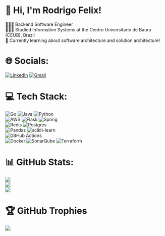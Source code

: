 # 👋 Hi, I'm Rodrigo Felix!
👩🏻‍💻 Backend Software Engineer<br/>
👩🏻‍🎓 Studied Information Systems at the Centro Universitario de Bauru (CEUB), Brazil<br/>
💭 Currently learning about software architecture and solution architecture!<br/>

# 🌐 Socials:
[![LinkedIn](https://img.shields.io/badge/LinkedIn-%230077B5.svg?logo=linkedin&logoColor=white)](linkedin.com/in/rodrigosfelix/)
[![Gmail](https://img.shields.io/badge/-Gmail-c14438?style=flat&logo=Gmail&logoColor=white)](mailto:felixs.rodrigo@gmail.com)


# 💻 Tech Stack:
![Go](https://img.shields.io/badge/go-%2300ADD8.svg?style=for-the-badge&logo=go&logoColor=white) 
![Java](https://img.shields.io/badge/java-%23ED8B00.svg?style=for-the-badge&logo=openjdk&logoColor=white) 
![Python](https://img.shields.io/badge/python-3670A0?style=for-the-badge&logo=python&logoColor=ffdd54)<br/> 
![AWS](https://img.shields.io/badge/AWS-%23FF9900.svg?style=for-the-badge&logo=amazon-aws&logoColor=white) 
![Flask](https://img.shields.io/badge/flask-%23000.svg?style=for-the-badge&logo=flask&logoColor=white) 
![Spring](https://img.shields.io/badge/spring-%236DB33F.svg?style=for-the-badge&logo=spring&logoColor=white)<br/> 
![Redis](https://img.shields.io/badge/redis-%23DD0031.svg?style=for-the-badge&logo=redis&logoColor=white) 
![Postgres](https://img.shields.io/badge/postgres-%23316192.svg?style=for-the-badge&logo=postgresql&logoColor=white)<br/> 
![Pandas](https://img.shields.io/badge/pandas-%23150458.svg?style=for-the-badge&logo=pandas&logoColor=white) 
![scikit-learn](https://img.shields.io/badge/scikit--learn-%23F7931E.svg?style=for-the-badge&logo=scikit-learn&logoColor=white)<br/> 
![GitHub Actions](https://img.shields.io/badge/github%20actions-%232671E5.svg?style=for-the-badge&logo=githubactions&logoColor=white)<br/> 
![Docker](https://img.shields.io/badge/docker-%230db7ed.svg?style=for-the-badge&logo=docker&logoColor=white) 
![SonarQube](https://img.shields.io/badge/SonarQube-black?style=for-the-badge&logo=sonarqube&logoColor=4E9BCD) 
![Terraform](https://img.shields.io/badge/terraform-%235835CC.svg?style=for-the-badge&logo=terraform&logoColor=white)
# 📊 GitHub Stats:
![](https://github-readme-stats.vercel.app/api?username=felixrodrigo19&theme=dark&hide_border=false&include_all_commits=true&count_private=true)<br/>
![](https://github-readme-streak-stats.herokuapp.com/?user=felixrodrigo19&theme=dark&hide_border=false)<br/>
![](https://github-readme-stats.vercel.app/api/top-langs/?username=felixrodrigo19&theme=dark&hide_border=false&include_all_commits=true&count_private=true&layout=compact)

# 🏆 GitHub Trophies
![](https://github-profile-trophy.vercel.app/?username=felixrodrigo19&theme=tokyonight&no-frame=false&no-bg=true&margin-w=4)
